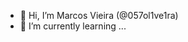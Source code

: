 - 👋 Hi, I’m Marcos Vieira (@057ol1ve1ra)
- 🌱 I’m currently learning ...


<!---
057ol1ve1ra/057ol1ve1ra is a ✨ special ✨ repository because its `README.md` (this file) appears on your GitHub profile.
You can click the Preview link to take a look at your changes.
--->
